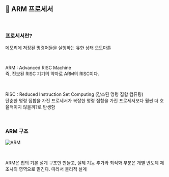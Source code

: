 ## 🌵 ARM 프로세서 

<br>

### 프로세서란?     
메모리에 저장된 명령어들을 실행하는 유한 상태 오토마톤       

<br>

ARM : Advanced RISC Machine     
즉, 진보된 RISC 기기의 약자로 ARM의 RISC이다.       

<br>

RISC : Reduced Instruction Set Computing (감소된 명령 집합 컴퓨팅)      
단순한 명령 집합을 가진 프로세서가 복잡한 명령 집합을 가진 프로세서보다 훨씬 더 호율적이지 않을까?로 탄생함     

<br>    

### ARM 구조        

![ARM](https://user-images.githubusercontent.com/56749776/127515322-c9c9873f-a875-4601-ba2b-3d7f4f61aded.jpg)
    

<br>

ARM은 칩의 기본 설계 구조만 만들고, 실제 기능 추가와 최적화 부분은 개별 반도체 제조사의 영역으로 맡긴다. 따라서 물리적 설계 






